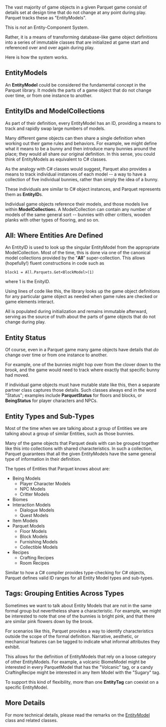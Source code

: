 The vast majority of game objects in a given Parquet game consist of details set at design time that do not change at any point during play.  Parquet tracks these as "EntityModels".

This is _not_ an Entity-Component System.

Rather, it is a means of transforming database-like game object definitions into a series of immutable classes that are initialized at game start and referenced over and over again during play.

Here is how the system works.

## EntityModels
An **EntityModel** could be considered the fundamental concept in the Parquet library.  It models the parts of a game object that do not change over time, or from one instance to another.

## EntityIDs and ModelCollections

As part of their definition, every EntityModel has an ID, providing a means to track and rapidly swap large numbers of models.

Many different game objects can then share a single definition when working out their game rules and behaviors.  For example, we might define what it means to be a bunny and then introduce many bunnies around the place; they would all share our original definition.  In this sense, you could think of EntityModels as equivalent to C# classes.

As the analogy with C# classes would suggest, Parquet also provides a means to track individual instances of each model -- a way to have a collection of five individual bunnies, rather than simply the idea of a bunny.

These individuals are similar to C# object instances, and Parquet represents them as **EntityID**s.

Individual game objects reference their models, and those models live within **ModelCollection**s.  A ModelCollection can contain any number of models of the same general sort -- bunnies with other critters, wooden planks with other types of flooring, and so on.

## All: Where Entities Are Defined

An EntityID is used to look up the singular EntityModel from the appropriate ModelCollection.  Most of the time, this is done via one of the canonical model collections provided by the "**All**" super-collection.  This allows (hopefully!) fluent constructions in code such as

`block1 = All.Parquets.Get<BlockModel>(1)`

where 1 is the EnityID.

Using lines of code like this, the library looks up the game object definitions for any particular game object as needed when game rules are checked or game elements interact.

All is populated during initialization and remains immutable afterward, serving as the source of truth about the parts of game objects that do not change during play.

## Entity Status

Of course, even in a Parquet game many game objects have details that _do_ change over time or from one instance to another.

For example, one of the bunnies might hop over from the clover down to the brook, and the game would need to track where exactly that specific bunny had moved.

If individual game objects must have mutable state like this, then a separate partner class captures those details.  Such classes always end in the word "Status"; examples include **ParquetStatus** for floors and blocks, or **BeingStatus** for player characters and NPCs.

## Entity Types and Sub-Types

Most of the time when we are talking about a group of Entities we are talking about a group of similar Entities, such as those bunnies.

Many of the game objects that Parquet deals with can be grouped together like this into collections with shared characteristics.  In such a collection, Parquet guarantees that all the given EntityModels have the same general type of information in their definition.

The types of Entities that Parquet knows about are:
- Being Models
    - Player Character Models
    - NPC Models
    - Critter Models
- Biomes
- Interaction Models
    - Dialogue Models
    - Quest Models
- Item Models
- Parquet Models
    - Floor Models
    - Block Models
    - Furnishing Models
    - Collectible Models
- Recipes
    - Crafting Recipes
    - Room Recipes

Similar to how a C# compiler provides type-checking for C# objects, Parquet defines valid ID ranges for all Entity Model types and sub-types.

## Tags: Grouping Entities Across Types

Sometimes we want to talk about Entity Models that are not in the same formal group but nevertheless share a characteristic.  For example, we might be interested to note that one of the bunnies is bright pink, and that there are similar pink flowers down by the brook.

For scenarios like this, Parquet provides a way to identify characteristics outside the scope of the formal definition.  Narrative, aesthetic, or mechanical features can be tagged to indicate what informal attributes they exhibit.

This allows for the definition of EntityModels that rely on a loose category of other EntityModels.  For example, a volcanic BiomeModel might be interested in every ParquetModel that has the "Volcanic" tag, or a candy CraftingRecipe might be interested in any Item Model with the "Sugary" tag.

To support this kind of flexibility, more than one **EntityTag** can coexist on a specific EntityModel.

## More Details

For more technical details, please read the remarks on the [EntityModel](https://github.com/mxashlynn/Parquet/blob/master/ParquetClassLibrary/EntityModel.cs) class and related classes.